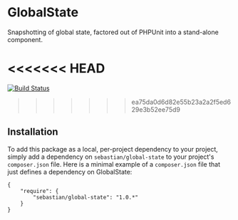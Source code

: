 # GlobalState

Snapshotting of global state, factored out of PHPUnit into a stand-alone component.

<<<<<<< HEAD
=======
[![Build Status](https://travis-ci.org/sebastianbergmann/global-state.svg?branch=master)](https://travis-ci.org/sebastianbergmann/global-state)

>>>>>>> ea75da0d6d82e55b23a2a2f5ed629e3b52ee75d9
## Installation

To add this package as a local, per-project dependency to your project, simply add a dependency on `sebastian/global-state` to your project's `composer.json` file. Here is a minimal example of a `composer.json` file that just defines a dependency on GlobalState:

    {
        "require": {
            "sebastian/global-state": "1.0.*"
        }
    }
